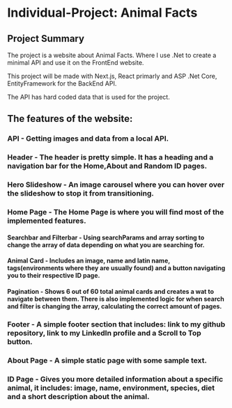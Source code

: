 # Individual-Project: Animal Facts

## Project Summary
The project is a website about Animal Facts. Where I use .Net to create a minimal API and use it on the FrontEnd website.

This project will be made with Next.js, React primarly and ASP .Net Core, EntityFramework for the BackEnd API.

The API has hard coded data that is used for the project.

## The features of the website:

### API - Getting images and data from a local API.

### Header - The header is pretty simple. It has a heading and a navigation bar for the Home,About and Random ID pages.

### Hero Slideshow - An image carousel where you can hover over the slideshow to stop it from transitioning.

### Home Page - The Home Page is where you will find most of the implemented features.

#### Searchbar and Filterbar - Using searchParams and array sorting to change the array of data depending on what you are searching for.

#### Animal Card - Includes an image, name and latin name, tags(environments where they are usually found) and a button navigating you to their respective ID page.

#### Pagination - Shows 6 out of 60 total animal cards and creates a wat to navigate between them. There is also implemented logic for when search and filter is changing the array, calculating the correct amount of pages.

### Footer - A simple footer section that includes: link to my github repository, link to my LinkedIn profile and a Scroll to Top button.

### About Page - A simple static page with some sample text.

### ID Page - Gives you more detailed information about a specific animal, it includes: image, name, environment, species, diet and a short description about the animal.